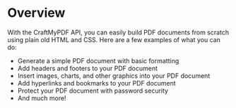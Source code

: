 # Overview

With the CraftMyPDF API, you can easily build PDF documents from scratch using
plain old HTML and CSS. Here are a few examples of what you can do:

- Generate a simple PDF document with basic formatting
- Add headers and footers to your PDF document
- Insert images, charts, and other graphics into your PDF document
- Add hyperlinks and bookmarks to your PDF document
- Protect your PDF document with password security
- And much more!
